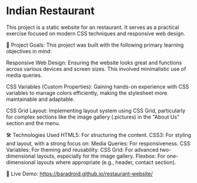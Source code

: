 # Indian Restaurant

This project is a static website for an restaurant. It serves as a practical exercise focused on modern CSS techniques and responsive web design.

🚀 Project Goals:
This project was built with the following primary learning objectives in mind:

Responsive Web Design: 
Ensuring the website looks great and functions across various devices and screen sizes. This involved minimalistic use of media queries.

CSS Variables (Custom Properties): 
Gaining hands-on experience with CSS variables to manage colors efficiently, making the stylesheet more maintainable and adaptable.

CSS Grid Layout: 
Implementing layout system using CSS Grid, particularly for complex sections like the image gallery (.pictures) in the "About Us" section and the menu.

🛠️ Technologies Used
HTML5: For structuring the content.
CSS3: For styling and layout, with a strong focus on:
Media Queries: For responsiveness.
CSS Variables: For theming and reusability.
CSS Grid: For advanced two-dimensional layouts, especially for the image gallery.
Flexbox: For one-dimensional layouts where appropriate (e.g., header, contact section).

🔗 Live Demo:
https://baradroid.github.io/restaurant-website/
